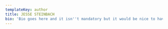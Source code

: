 ```yaml
---
templateKey: author
title: JESSE STEINBACH
bio: 'Bio goes here and it isn''t mandatory but it would be nice to have it, right?'
---
```


